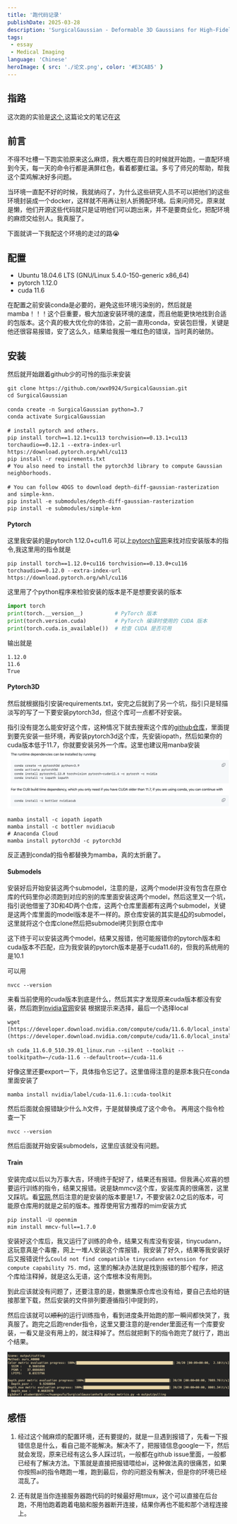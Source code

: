 ```yaml
---
title: '跑代码记录'
publishDate: 2025-03-28
description: 'SurgicalGaussian - Deformable 3D Gaussians for High-Fidelity Surgical Scene Reconstruction'
tags:
 - essay
 - Medical Imaging
language: 'Chinese'
heroImage: { src: './论文.png', color: '#E3CAB5' }
---
```


## 指路
这次跑的实验是[这个](https://github.com/xwx0924/SurgicalGaussian?tab=readme-ov-file),这篇论文的笔记在[这](https://laurie-hxf.xyz/blog/论文笔记)

## 前言


不得不吐槽一下跑实验原来这么麻烦，我大概在周日的时候就开始跑，一直配环境到今天，每一天的命令行都是满屏红色，看着都要红温。多亏了师兄的帮助，帮我这个菜鸡解决好多问题。

当环境一直配不好的时候，我就纳闷了，为什么这些研究人员不可以把他们的这些环境封装成一个docker，这样就不用再让别人折腾配环境。后来问师兄，原来就是懒，他们开源这些代码就只是证明他们可以跑出来，并不是要商业化，把配环境的麻烦交给别人。我真服了。

下面就讲一下我配这个环境的走过的路😭

## 配置

- Ubuntu 18.04.6 LTS (GNU/Linux 5.4.0-150-generic x86_64)
- pytorch 1.12.0
- cuda 11.6

在配置之前安装conda是必要的，避免这些环境污染别的，然后就是mamba！！！这个巨重要，极大加速安装环境的速度，而且他能更快地找到合适的包版本。这个真的极大优化你的体验，之前一直用conda，安装包巨慢，关键是他还很容易报错，安了这么久，结果给我报一堆红色的错误，当时真的破防。

## 安装

然后就开始跟着github少的可怜的指示来安装

```shell
git clone https://github.com/xwx0924/SurgicalGaussian.git
cd SurgicalGaussian

conda create -n SurgicalGaussian python=3.7 
conda activate SurgicalGaussian

# install pytorch and others.
pip install torch==1.12.1+cu113 torchvision==0.13.1+cu113 torchaudio==0.12.1 --extra-index-url https://download.pytorch.org/whl/cu113
pip install -r requirements.txt
# You also need to install the pytorch3d library to compute Gaussian neighborhoods.

# You can follow 4DGS to download depth-diff-gaussian-rasterization and simple-knn.
pip install -e submodules/depth-diff-gaussian-rasterization  
pip install -e submodules/simple-knn
```

#### Pytorch

这里我安装的是pytorch 1.12.0+cu11.6 可以上[pytorch官网](https://pytorch.org/get-started/previous-versions/)来找对应安装版本的指令,我这里用的指令就是
```shell
pip install torch==1.12.0+cu116 torchvision==0.13.0+cu116 torchaudio==0.12.0 --extra-index-url https://download.pytorch.org/whl/cu116
```

这里用了个python程序来检验安装的版本是不是想要安装的版本

```python
import torch
print(torch.__version__)          # PyTorch 版本
print(torch.version.cuda)         # PyTorch 编译时使用的 CUDA 版本
print(torch.cuda.is_available())  # 检查 CUDA 是否可用
```

输出就是

```shell
1.12.0
11.6
True
```


#### Pytorch3D

然后就根据指引安装requirements.txt，安完之后就到了另一个坑，指引只是轻描淡写的写了一下要安装pytorch3d，但这个库可一点都不好安装。

指引没有提怎么能安好这个库，这种情况下就去搜索这个库的[github仓库](https://github.com/facebookresearch/pytorch3d/blob/main/INSTALL.md)，里面提到要先安装一些环境，再安装pytorch3d这个库，先安装iopath，然后如果你的cuda版本低于11.7，你就要安装另外一个库。这里也建议用manba安装
![alt text](./截屏2025-03-28%2021.45.40.png)

```shell
mamba install -c iopath iopath
mamba install -c bottler nvidiacub
# Anaconda Cloud
mamba install pytorch3d -c pytorch3d
```

反正遇到conda的指令都替换为mamba，真的太折磨了。

#### Submodels

安装好后开始安装这两个submodel，注意的是，这两个model并没有包含在原仓库的代码里你必须跑到对应的别的库里面安装这两个model，然后这里又一个坑，指引说他借鉴了3D和4D两个仓库，这两个仓库里面都有这两个submodel，关键是这两个库里面的model版本是不一样的。原仓库安装的其实是[4D](https://github.com/hustvl/4DGaussians)的submodel，这里就将这个仓库clone然后把submodel拷贝到原仓库中

这下终于可以安装这两个model，结果又报错，他可能报错你的pytorch版本和cuda版本不匹配，应为我安装的pytorch版本是基于cuda11.6的，但我的系统用的是10.1

可以用

```shell
nvcc --version
```

来看当前使用的cuda版本到底是什么，然后其实才发现原来cuda版本都没有安装，然后跑到[nvidia官网](https://developer.nvidia.com/cuda-11-6-0-download-archive)安装
根据提示来选择，最后一个选择local
```shell
wget [https://developer.download.nvidia.com/compute/cuda/11.6.0/local_installers/cuda_11.6.0_510.39.01_linux.run](https://developer.download.nvidia.com/compute/cuda/11.6.0/local_installers/cuda_11.6.0_510.39.01_linux.run)

sh cuda_11.6.0_510.39.01_linux.run --silent --toolkit --toolkitpath=~/cuda-11.6 --defaultroot=~/cuda-11.6
```

好像这里还要export一下，具体指令忘记了。这里值得注意的是原本我只在conda里面安装了

```shell
mamba install nvidia/label/cuda-11.6.1::cuda-toolkit
```

然后后面就会报错缺少什么.h文件，于是就替换成了这个命令。
再用这个指令检查一下
```shell
nvcc --version
```

然后后面就开始安装submodels，这里应该就没有问题。

#### Train

安装完成以后以为万事大吉，环境终于配好了，结果还有报错。但我满心欢喜的想要运行训练的指令，结果又报错。说是缺mmcv这个库，安装库真的很痛苦，这里又踩坑。看[官网](https://mmcv.readthedocs.io/zh-cn/2.x/get_started/installation.html),然后注意的是安装的版本要是1.7，不要安装2.0之后的版本，可能原仓库用的就是之前的版本。推荐使用官方推荐的mim安装方式

```shell
pip install -U openmim
mim install mmcv-full==1.7.0
```

安装好这个库后，我又运行了训练的命令，结果又有库没有安装，tinycudann，这玩意真是个毒瘤，网上一堆人安装这个库报错，我安装了好久，结果等我安装好后又报错说什么`Could not find compatible tinycudann extension for compute capability 75.`  md，这里的解决办法就是找到报错的那个程序，把这个库给注释掉，就是这么无语，这个库根本没有用到。

到此应该就没有问题了，还要注意的是，数据集原仓库也没有给，要自己去给的链接那里下载，然后安装的文件排列要遵循指引中提到的，

然后应该就可以~~顺利~~的运行训练指令，看到进度条开始跑的那一瞬间都快哭了，我真服了。跑完之后跑render指令，这里又要注意的是render里面还有一个库要安装，一看又是没有用上的，就注释掉了。然后就把剩下的指令跑完了就行了，跑出个结果。

![alt text](./截屏2025-03-28%2023.55.54.png)
## 感悟

1. 经过这个贼麻烦的配置环境，还有要提的，就是一旦遇到报错了，先看一下报错信息是什么，看自己能不能解决。解决不了，把报错信息google一下，然后就会发现，原来已经有这么多人踩过坑，一般都在github issue里面，一般都已经有了解决方法。下策就是直接把报错喂给ai，这种做法真的很痛苦，如果你按照ai的指令瞎跑一堆，跑到最后，你的问题没有解决，但是你的环境已经混乱了。

2. 还有就是当你连接服务器跑代码的时候最好用tmux，这个可以直接在后台跑，不用怕跑着跑着电脑和服务器断开连接，结果你再也不能和那个进程连接上。



